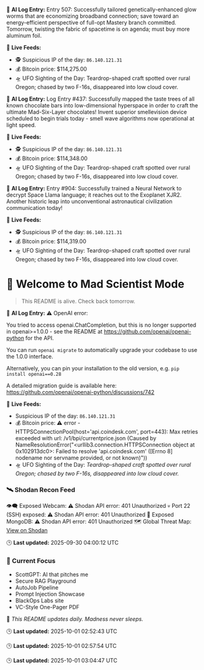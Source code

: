 
🧠 **AI Log Entry:** Entry 507: Successfully tailored genetically-enhanced glow worms that are economizing broadband connection; save toward an energy-efficient perspective of full-opt Mastery branch committed. Tomorrow, twisting the fabric of spacetime is on agenda; must buy more aluminum foil.

📡 **Live Feeds:**
- 🕵️ Suspicious IP of the day: `86.140.121.31`
- 💰 Bitcoin price: $114,275.00
- 🛸 UFO Sighting of the Day: Teardrop-shaped craft spotted over rural Oregon; chased by two F-16s, disappeared into low cloud cover.


🧠 **AI Log Entry:** Log Entry #437: Successfully mapped the taste trees of all known chocolate bars into low-dimensional hyperspace in order to craft the ultimate Mad-Six-Layer chocolates! Invent superior smellevision device scheduled to begin trials today - smell wave algorithms now operational at light speed.

📡 **Live Feeds:**
- 🕵️ Suspicious IP of the day: `86.140.121.31`
- 💰 Bitcoin price: $114,348.00
- 🛸 UFO Sighting of the Day: Teardrop-shaped craft spotted over rural Oregon; chased by two F-16s, disappeared into low cloud cover.


🧠 **AI Log Entry:** Entry #904: Successfully trained a Neural Network to decrypt Space Llama language; it reaches out to the Exoplanet XJR2. Another historic leap into unconventional astronautical civilization communication today!

📡 **Live Feeds:**
- 🕵️ Suspicious IP of the day: `86.140.121.31`
- 💰 Bitcoin price: $114,319.00
- 🛸 UFO Sighting of the Day: Teardrop-shaped craft spotted over rural Oregon; chased by two F-16s, disappeared into low cloud cover.

# 🧪 Welcome to Mad Scientist Mode

> This README is alive. Check back tomorrow.

🧠 **AI Log Entry:** ⚠️ OpenAI error: 

You tried to access openai.ChatCompletion, but this is no longer supported in openai>=1.0.0 - see the README at https://github.com/openai/openai-python for the API.

You can run `openai migrate` to automatically upgrade your codebase to use the 1.0.0 interface. 

Alternatively, you can pin your installation to the old version, e.g. `pip install openai==0.28`

A detailed migration guide is available here: https://github.com/openai/openai-python/discussions/742


📡 **Live Feeds:**
- Suspicious IP of the day: `86.140.121.31`
- 💰 Bitcoin price: ⚠️ error - HTTPSConnectionPool(host='api.coindesk.com', port=443): Max retries exceeded with url: /v1/bpi/currentprice.json (Caused by NameResolutionError("<urllib3.connection.HTTPSConnection object at 0x102913dc0>: Failed to resolve 'api.coindesk.com' ([Errno 8] nodename nor servname provided, or not known)"))
- 🛸 UFO Sighting of the Day: _Teardrop-shaped craft spotted over rural Oregon; chased by two F-16s, disappeared into low cloud cover._

<!--START_SHODAN-->
### 🛰️ Shodan Recon Feed
👁️‍🗨️ Exposed Webcam: ⚠️ Shodan API error: 401 Unauthorized
💀 Port 22 (SSH) exposed: ⚠️ Shodan API error: 401 Unauthorized
🧩 Exposed MongoDB: ⚠️ Shodan API error: 401 Unauthorized
🗺️ Global Threat Map: [View on Shodan](https://www.shodan.io/explore/map)
<!--END_SHODAN-->

🕒 **Last updated:** 2025-09-30 04:00:12 UTC

### 🧠 Current Focus
- ScottGPT: AI that pitches me
- Secure RAG Playground
- AutoJob Pipeline
- Prompt Injection Showcase
- BlackOps Labs site
- VC-Style One-Pager PDF

🔁 _This README updates daily. Madness never sleeps._


🕒 **Last updated:** 2025-10-01 02:52:43 UTC

🕒 **Last updated:** 2025-10-01 02:57:54 UTC

🕒 **Last updated:** 2025-10-01 03:04:47 UTC